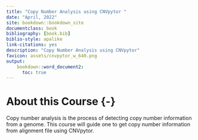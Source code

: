 ```yaml
---
title: "Copy Number Analysis using CNVpytor "
date: "April, 2022"
site: bookdown::bookdown_site
documentclass: book
bibliography: [book.bib]
biblio-style: apalike
link-citations: yes
description: "Copy Number Analysis using CNVpytor"
favicon: assets/cnvpytor_w_640.png
output:
    bookdown::word_document2:
      toc: true
---
```



# About this Course {-}
Copy number analysis is the process of detecting copy number information from a genome. This course will guide one to get copy number information from alignment file using CNVpytor. 
